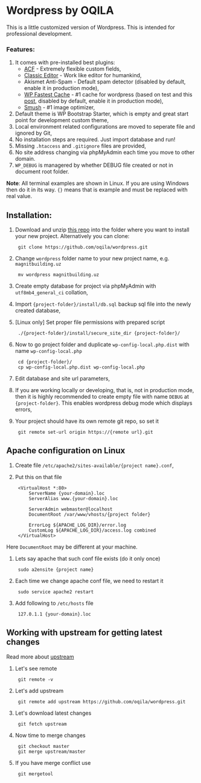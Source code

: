 
# Wordpress by OQILA

This is a little customized version of Wordpress. This is intended for professional development.

### Features:

1. It comes with pre-installed best plugins:
    * [ACF](https://wordpress.org/plugins/advanced-custom-fields/) - Extremely flexible custom fields,
    * [Classic Editor](https://wordpress.org/plugins/classic-editor/) - Work like editor for humankind,
    * Akismet Anti-Spam - Default spam detector (disabled by default, enable it in production mode),
    * [WP Fastest Cache](https://wordpress.org/plugins/wp-fastest-cache/) - #1 cache for wordpress (based on test and this [post](https://blog.hubspot.com/website/best-wordpress-cache-plugins-to-speed-up-a-site), disabled by default, enable it in production mode),
    * [Smush](https://wordpress.org/plugins/wp-smushit/) - #1 image optimizer,
1. Default theme is WP Bootstrap Starter, which is empty and great start point for development custom theme,
1. Local environment related configurations are moved to seperate file and ignored by Git,
1. No installation steps are required. Just import database and run!
1. Missing `.htaccess` and `.gitignore` files are provided,
1. No site address changing via phpMyAdmin each time you move to other domain.
1. `WP_DEBUG` is managered by whether DEBUG file created or not in document root folder.

**Note**: All terminal examples are shown in Linux. If you are using Windows then do it in its way. `{}` means that is example and must be replaced with real value.

## Installation:

1. Download and unzip [this repo](https://github.com/oqila/wordpress/archive/master.zip) into the folder where you want to install your new project. Alternatively you can clone:
        
        git clone https://github.com/oqila/wordpress.git

1. Change `wordpress` folder name to your new project name, e.g. `magnitbuilding.uz`
        
        mv wordpress magnitbuilding.uz

1. Create empty database for project via phpMyAdmin with `utf8mb4_general_ci` collation,
1. Import `{project-folder}/install/db.sql` backup sql file into the newly created database,
1. [Linux only] Set proper file permissions with prepared script
        
        ./{project-folder}/install/secure_site_dir {project-folder}/

1. Now to go project folder and duplicate `wp-config-local.php.dist` with name `wp-config-local.php`
        
        cd {project-folder}/
        cp wp-config-local.php.dist wp-config-local.php

1. Edit database and site url parameters,
1. If you are working locally or developing, that is, not in production mode, then it is highly recommended to create empty file with name `DEBUG` at `{project-folder}`. This enables wordpress debug mode which displays errors,
1. Your project should have its own remote git repo, so set it
        
        git remote set-url origin https://{remote url}.git


## Apache configuration on Linux

1. Create file `/etc/apache2/sites-available/{project name}.conf`,
1. Put this on that file
        
        <VirtualHost *:80>
            ServerName {your-domain}.loc
            ServerAlias www.{your-domain}.loc

            ServerAdmin webmaster@localhost
            DocumentRoot /var/www/vhosts/{project folder}

            ErrorLog ${APACHE_LOG_DIR}/error.log
            CustomLog ${APACHE_LOG_DIR}/access.log combined
        </VirtualHost>

Here `DocumentRoot` may be different at your machine.

1. Lets say apache that such conf file exists (do it only once)
        
        sudo a2ensite {project name}

4. Each time we change apache conf file, we need to restart it
        
        sudo service apache2 restart

5. Add following to `/etc/hosts` file
        
        127.0.1.1 {your-domain}.loc


## Working with upstream for getting latest changes

Read more about [upstream](https://www.atlassian.com/git/tutorials/git-forks-and-upstreams)

1. Let's see remote
        
        git remote -v

2. Let's add upstream
        
        git remote add upstream https://github.com/oqila/wordpress.git

3. Let's download latest changes
        
        git fetch upstream

4. Now time to merge changes
        
        git checkout master
        git merge upstream/master

5. If you have merge conflict use
        
        git mergetool
